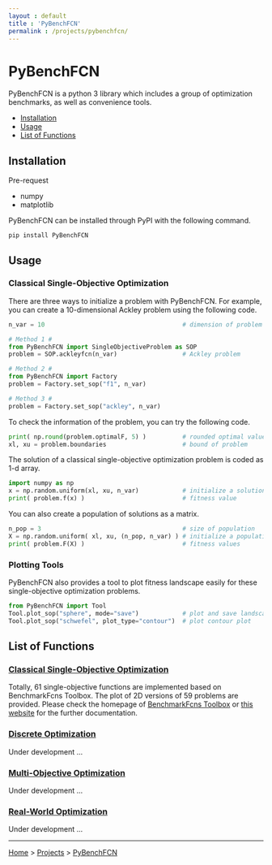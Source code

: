 ```yaml
---
layout : default
title : 'PyBenchFCN'
permalink : /projects/pybenchfcn/
---
```


# PyBenchFCN

PyBenchFCN is a python 3 library which includes a group of optimization benchmarks, as well as convenience tools.

- [Installation](#installation)
- [Usage](#usage)
- [List of Functions](#list-of-functions)

## Installation

Pre-request
- numpy
- matplotlib

PyBenchFCN can be installed through PyPI with the following command.

```
pip install PyBenchFCN
```

## Usage

### Classical Single-Objective Optimization

There are three ways to initialize a problem with PyBenchFCN. For example, you can create a 10-dimensional Ackley problem using the following code.

```python
n_var = 10                                      # dimension of problem

# Method 1 #
from PyBenchFCN import SingleObjectiveProblem as SOP
problem = SOP.ackleyfcn(n_var)                  # Ackley problem

# Method 2 #
from PyBenchFCN import Factory
problem = Factory.set_sop("f1", n_var)

# Method 3 #
problem = Factory.set_sop("ackley", n_var)
```

To check the information of the problem, you can try the following code.

```python
print( np.round(problem.optimalF, 5) )          # rounded optimal value
xl, xu = problem.boundaries                     # bound of problem
```

The solution of a classical single-objective optimization problem is coded as 1-d array.

```python
import numpy as np
x = np.random.uniform(xl, xu, n_var)            # initialize a solution
print( problem.f(x) )                           # fitness value
```

You can also create a population of solutions as a matrix.

```python
n_pop = 3                                       # size of population
X = np.random.uniform( xl, xu, (n_pop, n_var) ) # initialize a population
print( problem.F(X) )                           # fitness values
```

### Plotting Tools

PyBenchFCN also provides a tool to plot fitness landscape easily for these single-objective optimization problems.

```python
from PyBenchFCN import Tool
Tool.plot_sop("sphere", mode="save")            # plot and save landscape
Tool.plot_sop("schwefel", plot_type="contour")  # plot contour plot
```

## List of Functions

### [Classical Single-Objective Optimization](/projects/pybenchfcn/single-objective-optimization/)

Totally, 61 single-objective functions are implemented based on BenchmarkFcns Toolbox. The plot of 2D versions of 59 problems are provided. Please check the homepage of <a href="http://benchmarkfcns.xyz/" target="_blank">BenchmarkFcns Toolbox</a> or [this website](/projects/pybenchfcn/single-objective-optimization/) for the further documentation.

### [Discrete Optimization](/projects/pybenchfcn/discrete-optimization/)

Under development ...

### [Multi-Objective Optimization](/projects/pybenchfcn/multi-objective-optimization/)

Under development ...

### [Real-World Optimization](/projects/pybenchfcn/real-world-optimization/)

Under development ...

---

[Home](/) > [Projects](/projects/) > [PyBenchFCN](/projects/pybenchfcn/)
